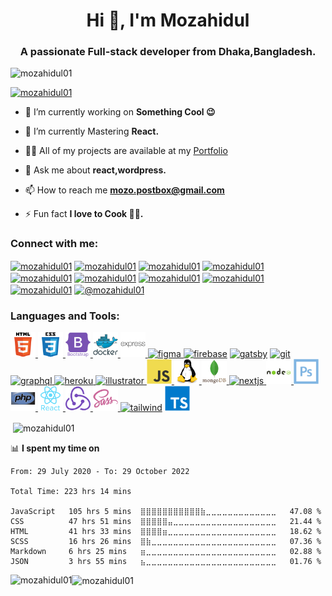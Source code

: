 <h1 align="center">Hi 👋, I'm Mozahidul</h1>
<h3 align="center">A passionate Full-stack developer from Dhaka,Bangladesh.</h3>

<p align="left"> <img src="https://komarev.com/ghpvc/?username=mozahidul01&label=Profile%20views&color=0e75b6&style=flat" alt="mozahidul01" /> </p>

<p align="left"> <a href="https://twitter.com/mozahidul01" target="blank"><img src="https://img.shields.io/twitter/follow/mozahidul01?logo=twitter&style=for-the-badge" alt="mozahidul01" /></a> </p>

- 🔭 I’m currently working on **Something Cool 😉**

- 🌱 I’m currently Mastering **React.**

- 👨‍💻 All of my projects are available at my [Portfolio](https://mozahidul.com)

- 💬 Ask me about **react,wordpress.**

- 📫 How to reach me **mozo.postbox@gmail.com**

- ⚡ Fun fact **I love to Cook 👨‍🍳.**

<h3 align="left">Connect with me:</h3>
<p align="left">
<a href="https://codepen.io/mozahidul01" target="blank"><img align="center" src="https://raw.githubusercontent.com/rahuldkjain/github-profile-readme-generator/master/src/images/icons/Social/codepen.svg" alt="mozahidul01" height="30" width="40" /></a>
<a href="https://dev.to/mozahidul01" target="blank"><img align="center" src="https://cdn.jsdelivr.net/npm/simple-icons@3.0.1/icons/dev-dot-to.svg" alt="mozahidul01" height="30" width="40" /></a>
<a href="https://twitter.com/mozahidul01" target="blank"><img align="center" src="https://raw.githubusercontent.com/rahuldkjain/github-profile-readme-generator/master/src/images/icons/Social/twitter.svg" alt="mozahidul01" height="30" width="40" /></a>
<a href="https://linkedin.com/in/mozahidul01" target="blank"><img align="center" src="https://raw.githubusercontent.com/rahuldkjain/github-profile-readme-generator/master/src/images/icons/Social/linked-in-alt.svg" alt="mozahidul01" height="30" width="40" /></a>
<a href="https://stackoverflow.com/users/mozahidul01" target="blank"><img align="center" src="https://raw.githubusercontent.com/rahuldkjain/github-profile-readme-generator/master/src/images/icons/Social/stack-overflow.svg" alt="mozahidul01" height="30" width="40" /></a>
<a href="https://codesandbox.com/mozahidul01" target="blank"><img align="center" src="https://cdn.jsdelivr.net/npm/simple-icons@3.0.1/icons/codesandbox.svg" alt="mozahidul01" height="30" width="40" /></a>
<a href="https://fb.com/mozahidul01" target="blank"><img align="center" src="https://raw.githubusercontent.com/rahuldkjain/github-profile-readme-generator/master/src/images/icons/Social/facebook.svg" alt="mozahidul01" height="30" width="40" /></a>
<a href="https://instagram.com/mozahidul01" target="blank"><img align="center" src="https://raw.githubusercontent.com/rahuldkjain/github-profile-readme-generator/master/src/images/icons/Social/instagram.svg" alt="mozahidul01" height="30" width="40" /></a>
<a href="https://dribbble.com/mozahidul01" target="blank"><img align="center" src="https://raw.githubusercontent.com/rahuldkjain/github-profile-readme-generator/master/src/images/icons/Social/dribbble.svg" alt="mozahidul01" height="30" width="40" /></a>
<a href="https://medium.com/@mozahidul01" target="blank"><img align="center" src="https://raw.githubusercontent.com/rahuldkjain/github-profile-readme-generator/master/src/images/icons/Social/medium.svg" alt="@mozahidul01" height="30" width="40" /></a>
</p>

<h3 align="left">Languages and Tools:</h3>
<p align="left"> 
  <a href="https://www.w3.org/html/" target="_blank"> <img src="https://raw.githubusercontent.com/devicons/devicon/master/icons/html5/html5-original-wordmark.svg" alt="html5" width="40" height="40"/> </a> 
  <a href="https://www.w3schools.com/css/" target="_blank"> <img src="https://raw.githubusercontent.com/devicons/devicon/master/icons/css3/css3-original-wordmark.svg" alt="css3" width="40" height="40"/> </a> 
  <a href="https://getbootstrap.com" target="_blank"> <img src="https://raw.githubusercontent.com/devicons/devicon/master/icons/bootstrap/bootstrap-plain-wordmark.svg" alt="bootstrap" width="40" height="40"/> </a> 
  <a href="https://www.docker.com/" target="_blank"> <img src="https://raw.githubusercontent.com/devicons/devicon/master/icons/docker/docker-original-wordmark.svg" alt="docker" width="40" height="40"/> </a> 
  <a href="https://expressjs.com" target="_blank"> <img src="https://raw.githubusercontent.com/devicons/devicon/master/icons/express/express-original-wordmark.svg" alt="express" width="40" height="40"/> </a> 
  <a href="https://www.figma.com/" target="_blank"> <img src="https://www.vectorlogo.zone/logos/figma/figma-icon.svg" alt="figma" width="40" height="40"/> </a> 
  <a href="https://firebase.google.com/" target="_blank"> <img src="https://www.vectorlogo.zone/logos/firebase/firebase-icon.svg" alt="firebase" width="40" height="40"/></a> 
  <a href="https://www.gatsbyjs.com/" target="_blank"> <img src="https://www.vectorlogo.zone/logos/gatsbyjs/gatsbyjs-icon.svg" alt="gatsby" width="40" height="40"/></a> 
  <a href="https://git-scm.com/" target="_blank"> <img src="https://www.vectorlogo.zone/logos/git-scm/git-scm-icon.svg" alt="git" width="40" height="40"/> </a> <a href="https://graphql.org" target="_blank"> <img src="https://www.vectorlogo.zone/logos/graphql/graphql-icon.svg" alt="graphql" width="40" height="40"/> </a> 
  <a href="https://heroku.com" target="_blank"> <img src="https://www.vectorlogo.zone/logos/heroku/heroku-icon.svg" alt="heroku" width="40" height="40"/> </a> 
  <a href="https://www.adobe.com/in/products/illustrator.html" target="_blank"> <img src="https://www.vectorlogo.zone/logos/adobe_illustrator/adobe_illustrator-icon.svg" alt="illustrator" width="40" height="40"/> </a> 
  <a href="https://developer.mozilla.org/en-US/docs/Web/JavaScript" target="_blank"> <img src="https://raw.githubusercontent.com/devicons/devicon/master/icons/javascript/javascript-original.svg" alt="javascript" width="40" height="40"/> </a> 
  <a href="https://www.linux.org/" target="_blank"> <img src="https://raw.githubusercontent.com/devicons/devicon/master/icons/linux/linux-original.svg" alt="linux" width="40" height="40"/> </a>
  <a href="https://www.mongodb.com/" target="_blank"> <img src="https://raw.githubusercontent.com/devicons/devicon/master/icons/mongodb/mongodb-original-wordmark.svg" alt="mongodb" width="40" height="40"/> </a> 
  <a href="https://nextjs.org/" target="_blank"> <img src="https://cdn.worldvectorlogo.com/logos/nextjs-3.svg" alt="nextjs" width="40" height="40"/> </a> 
  <a href="https://nodejs.org" target="_blank"> <img src="https://raw.githubusercontent.com/devicons/devicon/master/icons/nodejs/nodejs-original-wordmark.svg" alt="nodejs" width="40" height="40"/> </a> 
  <a href="https://www.photoshop.com/en" target="_blank"> <img src="https://raw.githubusercontent.com/devicons/devicon/master/icons/photoshop/photoshop-line.svg" alt="photoshop" width="40" height="40"/> </a> 
  <a href="https://www.php.net" target="_blank"> <img src="https://raw.githubusercontent.com/devicons/devicon/master/icons/php/php-original.svg" alt="php" width="40" height="40"/> </a> 
  <a href="https://reactjs.org/" target="_blank"> <img src="https://raw.githubusercontent.com/devicons/devicon/master/icons/react/react-original-wordmark.svg" alt="react" width="40" height="40"/> </a> 
  <a href="https://redux.js.org" target="_blank"> <img src="https://raw.githubusercontent.com/devicons/devicon/master/icons/redux/redux-original.svg" alt="redux" width="40" height="40"/> </a> 
  <a href="https://sass-lang.com" target="_blank"> <img src="https://raw.githubusercontent.com/devicons/devicon/master/icons/sass/sass-original.svg" alt="sass" width="40" height="40"/> </a> 
  <a href="https://tailwindcss.com/" target="_blank"> <img src="https://www.vectorlogo.zone/logos/tailwindcss/tailwindcss-icon.svg" alt="tailwind" width="40" height="40"/></a> 
  <a href="https://www.typescriptlang.org/" target="_blank"> <img src="https://raw.githubusercontent.com/devicons/devicon/master/icons/typescript/typescript-original.svg" alt="typescript" width="40" height="40"/></a> 
</p>

<p>&nbsp;<img align="center" src="https://github-readme-stats.vercel.app/api?username=mozahidul01&show_icons=true&locale=en" alt="mozahidul01" /></p>

📊 **I spent my time on**
<!--START_SECTION:waka-->

```text
From: 29 July 2020 - To: 29 October 2022

Total Time: 223 hrs 14 mins

JavaScript   105 hrs 5 mins  ⣿⣿⣿⣿⣿⣿⣿⣿⣿⣿⣿⣷⣀⣀⣀⣀⣀⣀⣀⣀⣀⣀⣀⣀⣀   47.08 %
CSS          47 hrs 51 mins  ⣿⣿⣿⣿⣿⣤⣀⣀⣀⣀⣀⣀⣀⣀⣀⣀⣀⣀⣀⣀⣀⣀⣀⣀⣀   21.44 %
HTML         41 hrs 33 mins  ⣿⣿⣿⣿⣶⣀⣀⣀⣀⣀⣀⣀⣀⣀⣀⣀⣀⣀⣀⣀⣀⣀⣀⣀⣀   18.62 %
SCSS         16 hrs 26 mins  ⣿⣷⣀⣀⣀⣀⣀⣀⣀⣀⣀⣀⣀⣀⣀⣀⣀⣀⣀⣀⣀⣀⣀⣀⣀   07.36 %
Markdown     6 hrs 25 mins   ⣶⣀⣀⣀⣀⣀⣀⣀⣀⣀⣀⣀⣀⣀⣀⣀⣀⣀⣀⣀⣀⣀⣀⣀⣀   02.88 %
JSON         3 hrs 55 mins   ⣦⣀⣀⣀⣀⣀⣀⣀⣀⣀⣀⣀⣀⣀⣀⣀⣀⣀⣀⣀⣀⣀⣀⣀⣀   01.76 %
```

<!--END_SECTION:waka-->

<p width="40%"><img align="left" src="https://github-readme-stats.vercel.app/api/top-langs?username=mozahidul01&show_icons=true&locale=en&layout=compact" alt="mozahidul01"/></p>

<p width="50%"><img align="center" src="https://github-readme-streak-stats.herokuapp.com/?user=mozahidul01&" alt="mozahidul01"/></p> 
